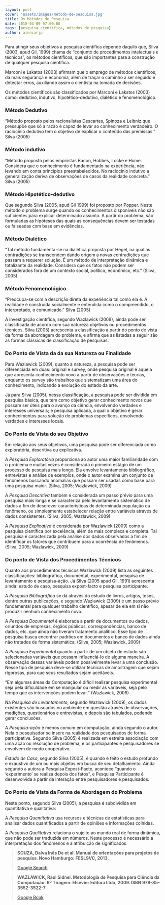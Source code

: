 ```yaml
---
layout: post
cover: 'assets/images/metodo-de-pesquisa.jpg'
title: Os Métodos de Pesquisa
date: 2018-03-09 07:00:00
tags: [pesquisa científica, métodos de pesquisa]
author: alencarjp
---
```


<p>
  Para atingir seus objetivos a pesquisa científica depende daquilo que, Silva (2003, apud Gil, 1999) chama de “conjunto de procedimentos intelectuais e técnicos”, os  métodos científicos, que são importantes para a construção de qualquer pesquisa científica.
</p>

<p>
  Marconi e Lakatos (2003) afirmam que o emprego de métodos científicos,  dá mais segurança e economia, além de traçar o caminho a ser seguido e detectar erros, auxiliando assim o cientista na tomada de decisões.
</p>

<p>
  Os métodos científicos são classificados por Marconi e Lakatos (2003) como: dedutivo, indutivo, hipotético-dedutivo, dialético e fenomenológico.
</p>

<h3 id="blockquotes">Método Dedutivo</h3>
<p>
  “Método proposto pelos racionalistas Descartes, Spinoza e Leibniz que pressupõe que só a razão é capaz de levar ao conhecimento verdadeiro. O raciocínio dedutivo tem o objetivo de explicar o conteúdo das premissas.” Silva (2005)
</p>

<h3 id="blockquotes">Método indutivo</h3>
<p>
  “Método proposto pelos empiristas Bacon, Hobbes, Locke e Hume. Considera que o conhecimento é fundamentado na experiência, não levando em conta princípios preestabelecidos. No raciocínio indutivo a generalização deriva de observações de casos da realidade concreta.” Silva (2005)
</p>

<h3 id="blockquotes">Método Hipotético-dedutivo</h3>
<p>
  Que segundo Silva (2005, apud Gil 1999) foi proposto por Popper. Neste método o problema surge quando os conhecimentos disponíveis não são suficientes para explicar determinado assunto. A partir do problema, são formuladas as hipóteses das quais as consequências devem ser testadas ou falseadas com base em evidências.
</p>

<h3 id="blockquotes">Método Dialético</h3>
<p>
  “Tal método fundamenta-se na dialética proposta por Hegel, na qual as contradições se transcendem dando origem a novas contradições que passam a requerer solução. É um método de interpretação dinâmica e totalizante da realidade. Considera que os fatos não podem ser considerados fora de um contexto social, político, econômico, etc.” (Silva, 2005)
</p>

<h3 id="blockquotes">Método Fenomenológico</h3>
<p>
  “Preocupa-se com a descrição direta da experiência tal como ela é. A realidade é construída socialmente e entendida como o compreendido, o interpretado, o comunicado.” Silva (2005)
</p>

<p>
  A investigação científica, segundo Wazlawick (2009), ainda pode ser classificada de acordo com sua natureza objetivos ou procedimentos técnicos. Silva (2005) acrescenta a classificação a partir do ponto de vista da forma da abordagem do problema, e afirma que as listadas a seguir são as formas clássicas de classificação de pesquisas.
</p>

<h3 id="blockquotes">Do Ponto de Vista da da sua Natureza ou Finalidade</h3>
<p>
  Para Wazlawick (2009), quanto à natureza, a pesquisa pode ser diferenciada em duas: original e survey, onde pesquisa original é aquela que apresenta conhecimento novo a partir de observações e teorias, enquanto os survey são trabalhos que sistematizam uma área do conhecimento, indicando a evolução do estado da arte.
</p>
<p>
  Já para Silva (2005), nessa classificação, a pesquisa pode ser dividida em pesquisa básica, que tem como objetivo gerar conhecimento novos que possam ser úteis para o avanço da ciência, envolvendo verdades e interesses universais; e pesquisa aplicada, a qual o objetivo é gerar conhecimentos para solução de problemas específicos, envolvendo verdades e interesses locais.
</p>

<h3 id="blockquotes">Do Ponto de Vista do seu Objetivo</h3>
<p>
  Em relação aos seus objetivos, uma pesquisa pode ser diferenciada como exploratória, descritiva ou explicativa.
</p>

<p>
  A <cite>Pesquisa Exploratória</cite> proporciona ao autor uma maior familiaridade com o problema e muitas vezes é considerada o primeiro estágio de um processo de pesquisa mais longo. Ela envolve levantamento bibliográfico, entrevistas e análise de exemplos, onde o autor examina um conjunto de fenômenos buscando anomalias que possam ser usadas como base para uma pesquisa maior. (Silva, 2005; Wazlawick, 2009)
</p>

<p>
  A <cite>Pesquisa Descritiva</cite> também é considerada um passo prévio para uma pesquisa mais longa e se caracteriza pelo levantamento sistemático de dados a fim de descrever características de determinada população ou fenômeno, ou simplesmente estabelecer relação entre variáveis através de dados consistentes. (Silva, 2005; Wazlawick, 2009)
</p>

<p>
  A <cite>Pesquisa Explicativa</cite> é considerada por Wazlawick (2009) como a pesquisa científica por excelência, além de mais complexa e completa. Tal pesquisa é caracterizada pela análise dos dados observados a fim de identificar os fatores que contribuem para a ocorrência de fenômenos. (Silva, 2005; Wazlawick, 2009)
</p>

<h3 id="blockquotes">Do ponto de Vista dos Procedimentos Técnicos</h3>
<p>
  Quanto aos procedimentos técnicos Wazlawick (2009) lista as seguintes classificações: bibliográfica, documental, experimental, pesquisa de levantamento e pesquisa-ação. Já Silva (2005 apud Gil, 1991) acrescenta ainda: estudo de caso, pesquisa expost-facto e pesquisa participante.
</p>

<p>
  A <cite>Pesquisa Bibliográfica</cite> se dá através do estudo de livros, artigos, teses, dentre outras publicações, e segundo Wazlawick (2009) é um passo prévio fundamental para qualquer trabalho científico, apesar de ela em si não produzir nenhum conhecimento novo.
</p>

<p>
  A <cite>Pesquisa Documental</cite> é elaborada a partir de documentos ou dados, oriundos de empresas, órgãos públicos, correspondências, banco de dados, etc. que ainda não tiveram tratamento analítico. Esse tipo de pesquisa busca encontrar padrões em documentos e banco de dados ainda não tratados de forma sistemática. (Silva, 2005; Wazlawick, 2009)
</p>

<p>
  A <cite>Pesquisa Experimental</cite> quando a partir de um objeto de estudo são selecionadas variáveis que possam influenciá-lo de alguma maneira. A observação dessas variáveis podem possivelmente levar a uma conclusão. Nesse tipo de pesquisa deve-se utilizar técnicas de amostragem que sejam rigorosas, para que seus resultados sejam aceitáveis.
</p>

<p>
  “Em algumas áreas da Computação é difícil realizar pesquisa experimental  seja  pela  dificuldade  em  se  manipular ou  medir as variáveis, seja pelo tempo que as intervenções podem levar.” (Wazlawick, 2009)
</p>

<p>
  Na <cite>Pesquisa de Levantamento</cite>, segundo Wazlawick (2009), os dados existentes são buscados no ambiente em questão através de observações, medições, questionários e entrevistas, e depois são tabulados, podendo gerar conclusões.
</p>

<p>
  A <cite>Pesquisa-ação</cite> é menos comum em computação, ainda segundo o autor. Nela o pesquisador se insere na realidade dos pesquisados de forma participativa. Segundo Silva (2005) é realizada em estreita associação com uma ação ou resolução de problema, e os participantes e pesquisadores se envolvem de modo cooperativo.
</p>

<p>
  <cite>Estudo de Caso</cite>, segundo Silva (2005),  é quando é feito o estudo profundo e exaustivo de um ou mais objetos em busca de seu detalhamento. Ainda segundo a autora a Pesquisa Expost-Facto, acontece “quando o ‘experimento’ se realiza depois dos fatos”, e Pesquisa Participante é desenvolvida a partir da interação entre pesquisadores e pesquisados.
</p>

<h3 id="blockquotes">Do Ponto de Vista da Forma de Abordagem do Problema</h3>
<p>
  Neste ponto, segundo Silva (2005), a pesquisa é subdividida em quantitativa e qualitativa:
</p>

<p>
  A <cite>Pesquisa Quantitativa</cite> usa recursos e técnicas de estatísticas para analisar dados quantificados a partir de opiniões e informações colhidas.
</p>

<p>
  A <cite>Pesquisa Qualitativa</cite> relaciona o sujeito ao mundo real de forma dinâmica, que não pode ser traduzida em números. Neste processo é necessário a interpretação dos fenômenos e a atribuição de significados.
</p>


<blockquote>
  <b>
  SOUZA, Dalva Inês De et al. Manual de orientações para projetos de pesquisa. Novo Hamburgo: FESLSVC, 2013. 
  </b>

  <p>
    <a title="SOUZA, Dalva Inês De et al. Manual de orientações para projetos de pesquisa. Novo Hamburgo: FESLSVC, 2013." href="https://www.google.com.br/search?q=Manual+de+orienta%C3%A7%C3%B5es+para+projetos+de+pesquisa&oq=Manual+de+orienta%C3%A7%C3%B5es+para+projetos+de+pesquisa&aqs=chrome..69i57j69i60l3&sourceid=chrome&ie=UTF-8" target="_blank">Google Search</a>
  </p>
</blockquote>

<blockquote>
  <b>
  WAZLAWICK, Raul Sidnei. Metodologia de Pesquisa para Ciência da Computação. 6º Tiragem. Elsevier Editora Ltda, 2009. ISBN 978-85-3552-3522-7
  </b>

  <p>
    <a title="WAZLAWICK, Raul Sidnei. Metodologia de Pesquisa para Ciência da Computação. 6º Tiragem. Elsevier Editora Ltda, 2009. ISBN 978-85-3552-3522-7" href="https://books.google.com.br/books/about/Metodologia_de_Pesquisa_para_Ci%C3%AAncia_da.html?id=BZioBQAAQBAJ&redir_esc=y" target="_blank">Google Book</a>
  </p>
</blockquote>
